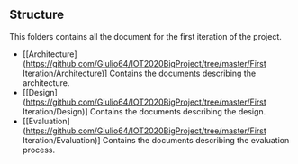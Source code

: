 ## Structure

This folders contains all the document for the first iteration of the project.

* [[Architecture](https://github.com/Giulio64/IOT2020BigProject/tree/master/First Iteration/Architecture)] Contains the documents describing the architecture.
* [[Design](https://github.com/Giulio64/IOT2020BigProject/tree/master/First Iteration/Design)] Contains the documents describing the design.
* [[Evaluation](https://github.com/Giulio64/IOT2020BigProject/tree/master/First Iteration/Evaluation)] Contains the documents describing the evaluation process.
